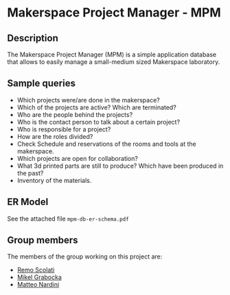 # Makerspace Project Manager - MPM

## Description
The Makerspace Project Manager (MPM) is a simple application database that allows to easily manage a small-medium sized Makerspace laboratory.

## Sample queries
* Which projects were/are done in the makerspace?
* Which of the projects are active? Which are terminated?
* Who are the people behind the projects?
* Who is the contact person to talk about a certain project?
* Who is responsible for a project?
* How are the roles divided?
* Check Schedule and reservations of the rooms and tools at the makerspace.
* Which projects are open for collaboration?
* What 3d printed parts are still to produce? Which have been produced in the past?
* Inventory of the materials. 

## ER Model
See the attached file `mpm-db-er-schema.pdf`

## Group members
The members of the group working on this project are:

* [Remo Scolati](mailto:remo_scolati@hotmail.com)
* [Mikel Grabocka](mailto:mgrabocka@unibz.it) 
* [Matteo Nardini](mailto:mnardini@unibz.it) 